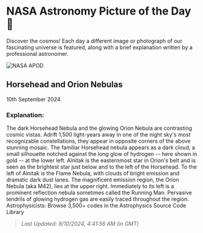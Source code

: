 
  # NASA Astronomy Picture of the Day 🌌

  Discover the cosmos! Each day a different image or photograph of our fascinating universe is featured, along with a brief explanation written by a professional astronomer.

![NASA APOD](https://apod.nasa.gov/apod/image/2409/OrionOrange_Grelin_9371.jpg)

## Horsehead and Orion Nebulas

10th September 2024

### Explanation: 

The dark Horsehead Nebula and the glowing Orion Nebula are contrasting cosmic vistas. Adrift 1,500 light-years away in one of the night sky's most recognizable constellations, they appear in opposite corners of the above stunning mosaic. The familiar Horsehead nebula appears as a dark cloud, a small silhouette notched against the long glow of hydrogen -- here shown in gold -- at the lower left. Alnitak is the easternmost star in Orion's belt and is seen as the brightest star just below and to the left of the Horsehead. To the left of Alnitak is the Flame Nebula, with clouds of bright emission and dramatic dark dust lanes. The magnificent emission region, the Orion Nebula (aka M42), lies at the upper right. Immediately to its left is a prominent reflection nebula sometimes called the Running Man. Pervasive tendrils of glowing hydrogen gas are easily traced throughout the region.   Astrophysicists: Browse 3,500+ codes in the Astrophysics Source Code Library

> _Last Updated: 9/10/2024, 4:41:56 AM (in GMT)_
